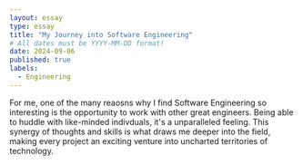 ```yaml
---
layout: essay
type: essay
title: "My Journey into Software Engineering"
# All dates must be YYYY-MM-DD format!
date: 2024-09-06
published: true
labels:
  - Engineering
---
```


For me, one of the many reaosns why I find Software Engineering so interesting is the opportunity to work with other great engineers. Being able to huddle with like-minded indivduals, it's a unparalleled feeling. This synergy of thoughts and skills is what draws me deeper into the field, making every project an exciting venture into uncharted territories of technology. 
